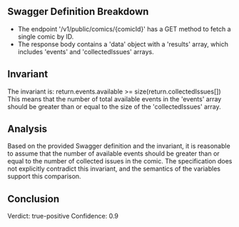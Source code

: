 ## Swagger Definition Breakdown
- The endpoint '/v1/public/comics/{comicId}' has a GET method to fetch a single comic by ID.
- The response body contains a 'data' object with a 'results' array, which includes 'events' and 'collectedIssues' arrays.

## Invariant
The invariant is: return.events.available >= size(return.collectedIssues[])
This means that the number of total available events in the 'events' array should be greater than or equal to the size of the 'collectedIssues' array.

## Analysis
Based on the provided Swagger definition and the invariant, it is reasonable to assume that the number of available events should be greater than or equal to the number of collected issues in the comic. The specification does not explicitly contradict this invariant, and the semantics of the variables support this comparison.

## Conclusion
Verdict: true-positive
Confidence: 0.9
